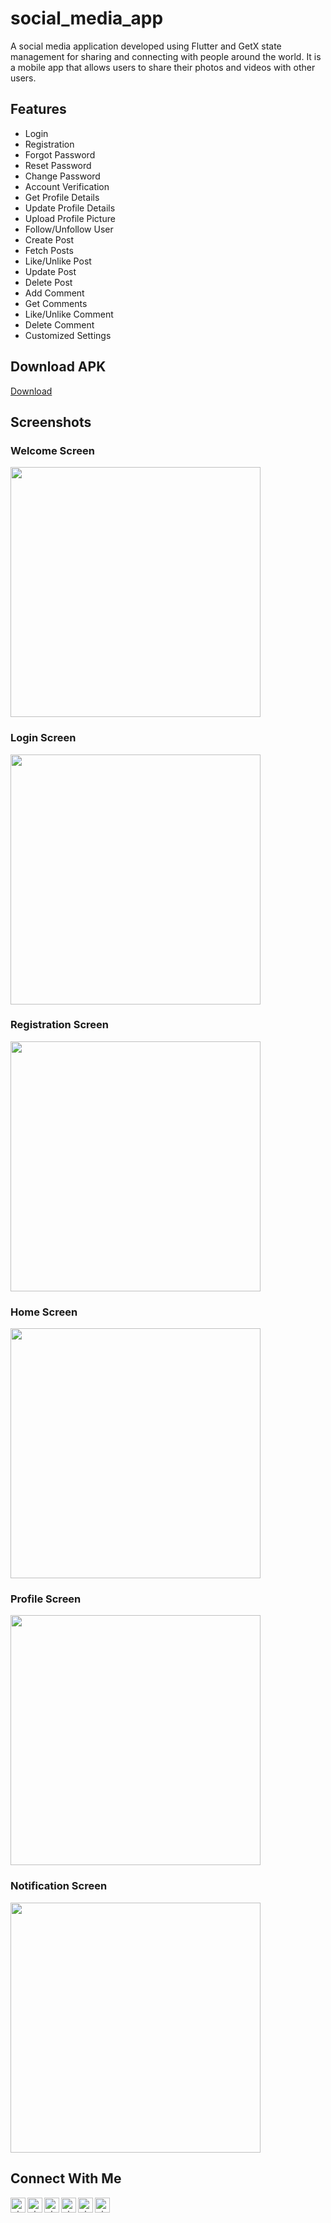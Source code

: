 # social_media_app

A social media application developed using Flutter and GetX state management for 
sharing and connecting with people around the world. 
It is a mobile app that allows users to share their photos and videos with 
other users.

## Features

- Login
- Registration
- Forgot Password
- Reset Password
- Change Password
- Account Verification
- Get Profile Details
- Update Profile Details
- Upload Profile Picture
- Follow/Unfollow User
- Create Post
- Fetch Posts
- Like/Unlike Post
- Update Post
- Delete Post
- Add Comment
- Get Comments
- Like/Unlike Comment
- Delete Comment
- Customized Settings

## Download APK

[Download](https://github.com/nixrajput/social-media-app-flutter/releases)

## Screenshots

### Welcome Screen

<img src="screenshots/welcome.png" alt="" width="400" />

### Login Screen

<img src="screenshots/login.png" alt="" width="400" />

### Registration Screen

<img src="screenshots/register.png" alt="" width="400" />

### Home Screen

<img src="screenshots/home.png" alt="" width="400" />

### Profile Screen

<img src="screenshots/profile.png" alt="" width="400" />

### Notification Screen

<img src="screenshots/notification.png" alt="" width="400" />

## Connect With Me

[<img align="left" alt="nixrajput | Website" width="24px" src="https://raw.githubusercontent.com/nixrajput/nixlab-files/master/images/icons/globe-icon.svg" />][website]

[<img align="left" alt="nixrajput | GitHub" width="24px" src="https://raw.githubusercontent.com/nixrajput/nixlab-files/master/images/icons/github-brands.svg" />][github]

[<img align="left" alt="nixrajput | Instagram" width="24px" src="https://raw.githubusercontent.com/nixrajput/nixlab-files/master/images/icons/instagram-brands.svg" />][instagram]

[<img align="left" alt="nixrajput | Facebook" width="24px" src="https://raw.githubusercontent.com/nixrajput/nixlab-files/master/images/icons/facebook-brands.svg" />][facebook]

[<img align="left" alt="nixrajput | Twitter" width="24px" src="https://raw.githubusercontent.com/nixrajput/nixlab-files/master/images/icons/twitter-brands.svg" />][twitter]

[<img align="left" alt="nixrajput | LinkedIn" width="24px" src="https://raw.githubusercontent.com/nixrajput/nixlab-files/master/images/icons/linkedin-in-brands.svg" />][linkedin]

[github]: https://github.com/nixrajput
[website]: https://nixlab.co.in
[facebook]: https://facebook.com/nixrajput07
[twitter]: https://twitter.com/nixrajput07
[instagram]: https://instagram.com/nixrajput
[linkedin]: https://linkedin.com/in/nixrajput
